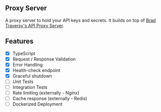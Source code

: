 ## Proxy Server

A proxy server to hold your API keys and secrets. It builds on top of [Brad Traversy's API Proxy Server](https://www.youtube.com/watch?v=ZGymN8aFsv4).

## Features

- [x] TypeScript
- [x] Request / Response Validation
- [x] Error Handling
- [x] Health-check endpoint
- [x] Graceful shutdown
- [ ] Unit Tests
- [ ] Integration Tests
- [ ] Rate limiting (externally - Nginx)
- [ ] Cache response (externally - Redis)
- [ ] Dockerized Deployment
